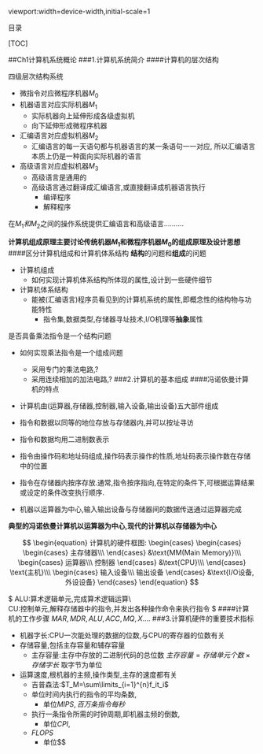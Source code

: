 viewport:width=device-width,initial-scale=1

目录

[TOC]

##Ch1计算机系统概论
###1.计算机系统简介
####计算机的层次结构

四级层次结构系统

+ 微指令对应微程序机器$M_0$
+ 机器语言对应实际机器$M_1$
	- 实际机器向上延伸形成各级虚拟机
	- 向下延伸形成微程序机器
+ 汇编语言对应虚拟机器$M_2$
	- 汇编语言的每一天语句都与机器语言的某一条语句一一对应,
	所以汇编语言本质上仍是一种面向实际机器的语言
+ 高级语言对应虚拟机器$M_3$
	- 高级语言是通用的
	- 高级语言通过翻译成汇编语言,或直接翻译成机器语言执行
		+ 编译程序
		+ 解释程序

在$M_1和M_2$之间的操作系统提供汇编语言和高级语言..........

**计算机组成原理主要讨论传统机器$M_1$和微程序机器$M_0$的组成原理及设计思想**
####区分计算机组成和计算机体系结构
**结构**的问题和**组成**的问题

+ 计算机组成
	- 如何实现计算机体系结构所体现的属性,设计到一些硬件细节
+ 计算机体系结构
	- 能被(汇编语言)程序员看见到的计算机系统的属性,即概念性的结构物与功能特性
		+ 指令集,数据类型,存储器寻址技术,I/O机理等**抽象**属性

是否具备乘法指令是一个结构问题

+ 如何实现乘法指令是一个组成问题
	- 采用专门的乘法电路,?
	- 采用连续相加的加法电路,?
###2.计算机的基本组成
####冯诺依曼计算机的特点

+ 计算机由(运算器,存储器,控制器,输入设备,输出设备)五大部件组成
+ 指令和数据以同等的地位存放与存储器内,并可以按址寻访
+ 指令和数据均用二进制数表示
+ 指令由操作码和地址码组成,操作码表示操作的性质,地址码表示操作数在存储中的位置
+ 指令在存储器内按序存放.通常,指令按序指向,在特定的条件下,可根据运算结果或设定的条件改变执行顺序.
+ 机器以运算器为中心,输入输出设备与存储器间的数据传送通过运算器完成

**典型的冯诺依曼计算机以运算器为中心,现代的计算机以存储器为中心**

$$
\begin{equation}
	计算机的硬件框图:
	\begin{cases}
		\begin{cases}
			\begin{cases}
				主存储器\\\
			\end{cases}
			&\text{MM(Main Memory)}\\\
			\begin{cases}
			运算器\\\
			控制器
			\end{cases}
			&\text{CPU}\\\
		\end{cases}
		\text{主机}\\\
		\begin{cases}
		输入设备\\\
		输出设备
		\end{cases}
		&\text{I/O设备,外设设备}
	\end{cases}
\end{equation}
$$

$
ALU:算术逻辑单元,完成算术逻辑运算\\\
CU:控制单元,解释存储器中的指令,并发出各种操作命令来执行指令
$
####计算机的工作步骤
$MAR,MDR,ALU,ACC,MQ,X....$
###3.计算机硬件的重要技术指标

+ 机器字长:CPU一次能处理的数据的位数,与CPU的寄存器的位数有关
+ 存储容量,包括主存容量和辅存容量
	- 主存容量:主存中存放的二进制代码的总位数
	$主存容量=存储单元个数 \times 存储字长$
	取字节为单位
+ 运算速度,根机器的主频,操作类型,主存的速度都有关
	- 吉普森法:$T_M=\sum\limits_{i=1}^{n}f_it_i$
	- 单位时间内执行的指令的平均条数,
		+ 单位$MIPS,百万条指令每秒$
	- 执行一条指令所需的时钟周期,即机器主频的倒数,
		+ 单位$CPI,$
	- $FLOPS$
		+ 单位$$